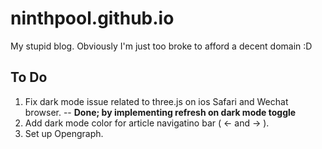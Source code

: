 # ninthpool.github.io

My stupid blog. Obviously I'm just too broke to afford a decent domain :D


## To Do
1. Fix dark mode issue related to three.js on ios Safari and Wechat browser. -- **Done; by implementing refresh on dark mode toggle**
2. Add dark mode color for article navigatino bar ( <- and -> ).
3. Set up Opengraph. 
